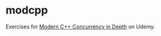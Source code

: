 # modcpp

Exercises for [Modern C++ Concurrency in Depth][modcpp] on Udemy.

[modcpp]: https://www.udemy.com/course/modern-cpp-concurrency-in-depth
